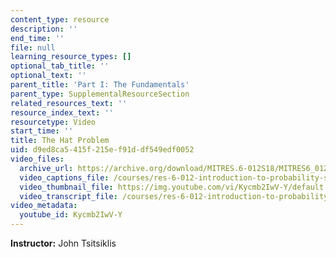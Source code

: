 ```yaml
---
content_type: resource
description: ''
end_time: ''
file: null
learning_resource_types: []
optional_tab_title: ''
optional_text: ''
parent_title: 'Part I: The Fundamentals'
parent_type: SupplementalResourceSection
related_resources_text: ''
resource_index_text: ''
resourcetype: Video
start_time: ''
title: The Hat Problem
uid: d9ed8ca5-415f-215e-f91d-df549edf0052
video_files:
  archive_url: https://archive.org/download/MITRES.6-012S18/MITRES6_012S18_L07-08_300k.mp4
  video_captions_file: /courses/res-6-012-introduction-to-probability-spring-2018/56975ea4519d5c9697be5efa49f04acf_Kycmb2IwV-Y.vtt
  video_thumbnail_file: https://img.youtube.com/vi/Kycmb2IwV-Y/default.jpg
  video_transcript_file: /courses/res-6-012-introduction-to-probability-spring-2018/e54b7f60b0e1935660d61dc4f270032a_Kycmb2IwV-Y.pdf
video_metadata:
  youtube_id: Kycmb2IwV-Y
---
```


**Instructor:** John Tsitsiklis